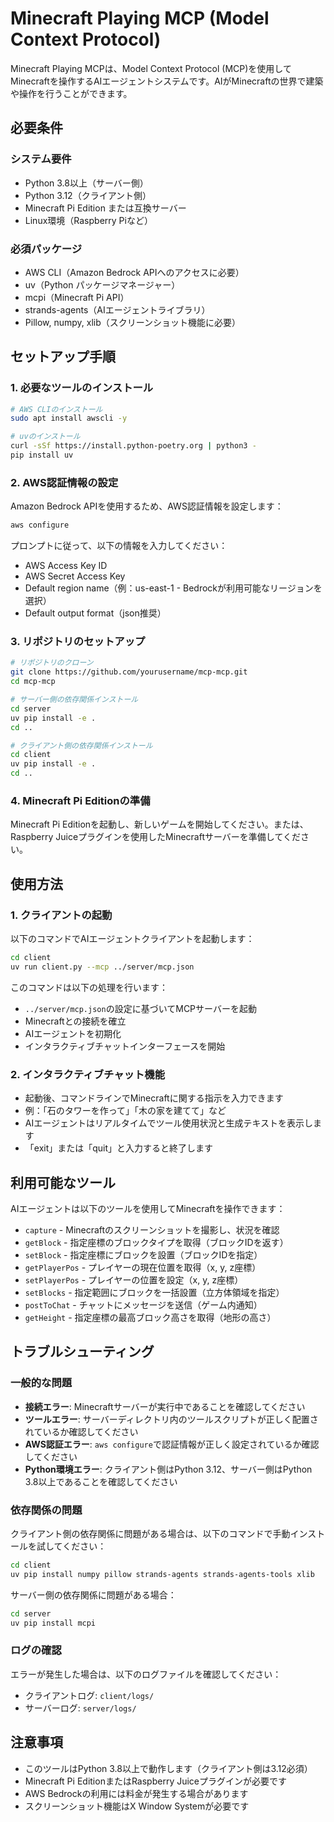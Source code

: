 # Minecraft Playing MCP (Model Context Protocol)

Minecraft Playing MCPは、Model Context Protocol (MCP)を使用してMinecraftを操作するAIエージェントシステムです。AIがMinecraftの世界で建築や操作を行うことができます。

## 必要条件

### システム要件
- Python 3.8以上（サーバー側）
- Python 3.12（クライアント側）
- Minecraft Pi Edition または互換サーバー
- Linux環境（Raspberry Piなど）

### 必須パッケージ
- AWS CLI（Amazon Bedrock APIへのアクセスに必要）
- uv（Python パッケージマネージャー）
- mcpi（Minecraft Pi API）
- strands-agents（AIエージェントライブラリ）
- Pillow, numpy, xlib（スクリーンショット機能に必要）

## セットアップ手順

### 1. 必要なツールのインストール

```bash
# AWS CLIのインストール
sudo apt install awscli -y

# uvのインストール
curl -sSf https://install.python-poetry.org | python3 -
pip install uv
```

### 2. AWS認証情報の設定
Amazon Bedrock APIを使用するため、AWS認証情報を設定します：

```bash
aws configure
```

プロンプトに従って、以下の情報を入力してください：
- AWS Access Key ID
- AWS Secret Access Key
- Default region name（例：us-east-1 - Bedrockが利用可能なリージョンを選択）
- Default output format（json推奨）

### 3. リポジトリのセットアップ

```bash
# リポジトリのクローン
git clone https://github.com/yourusername/mcp-mcp.git
cd mcp-mcp

# サーバー側の依存関係インストール
cd server
uv pip install -e .
cd ..

# クライアント側の依存関係インストール
cd client
uv pip install -e .
cd ..
```

### 4. Minecraft Pi Editionの準備
Minecraft Pi Editionを起動し、新しいゲームを開始してください。または、Raspberry Juiceプラグインを使用したMinecraftサーバーを準備してください。

## 使用方法

### 1. クライアントの起動
以下のコマンドでAIエージェントクライアントを起動します：

```bash
cd client
uv run client.py --mcp ../server/mcp.json
```

このコマンドは以下の処理を行います：
- `../server/mcp.json`の設定に基づいてMCPサーバーを起動
- Minecraftとの接続を確立
- AIエージェントを初期化
- インタラクティブチャットインターフェースを開始

### 2. インタラクティブチャット機能
- 起動後、コマンドラインでMinecraftに関する指示を入力できます
- 例：「石のタワーを作って」「木の家を建てて」など
- AIエージェントはリアルタイムでツール使用状況と生成テキストを表示します
- 「exit」または「quit」と入力すると終了します

## 利用可能なツール

AIエージェントは以下のツールを使用してMinecraftを操作できます：

- `capture` - Minecraftのスクリーンショットを撮影し、状況を確認
- `getBlock` - 指定座標のブロックタイプを取得（ブロックIDを返す）
- `setBlock` - 指定座標にブロックを設置（ブロックIDを指定）
- `getPlayerPos` - プレイヤーの現在位置を取得（x, y, z座標）
- `setPlayerPos` - プレイヤーの位置を設定（x, y, z座標）
- `setBlocks` - 指定範囲にブロックを一括設置（立方体領域を指定）
- `postToChat` - チャットにメッセージを送信（ゲーム内通知）
- `getHeight` - 指定座標の最高ブロック高さを取得（地形の高さ）

## トラブルシューティング

### 一般的な問題
- **接続エラー**: Minecraftサーバーが実行中であることを確認してください
- **ツールエラー**: サーバーディレクトリ内のツールスクリプトが正しく配置されているか確認してください
- **AWS認証エラー**: `aws configure`で認証情報が正しく設定されているか確認してください
- **Python環境エラー**: クライアント側はPython 3.12、サーバー側はPython 3.8以上であることを確認してください

### 依存関係の問題
クライアント側の依存関係に問題がある場合は、以下のコマンドで手動インストールを試してください：
```bash
cd client
uv pip install numpy pillow strands-agents strands-agents-tools xlib
```

サーバー側の依存関係に問題がある場合：
```bash
cd server
uv pip install mcpi
```

### ログの確認
エラーが発生した場合は、以下のログファイルを確認してください：
- クライアントログ: `client/logs/`
- サーバーログ: `server/logs/`

## 注意事項
- このツールはPython 3.8以上で動作します（クライアント側は3.12必須）
- Minecraft Pi EditionまたはRaspberry Juiceプラグインが必要です
- AWS Bedrockの利用には料金が発生する場合があります
- スクリーンショット機能はX Window Systemが必要です
